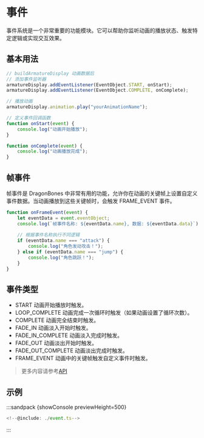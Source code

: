 # 事件
事件系统是一个非常重要的功能模块。它可以帮助你监听动画的播放状态、触发特定逻辑或实现交互效果。
## 基本用法
```ts
// buildArmatureDisplay 动画数据后
// 添加事件监听器
armatureDisplay.addEventListener(EventObject.START, onStart);
armatureDisplay.addEventListener(EventObject.COMPLETE, onComplete);

// 播放动画
armatureDisplay.animation.play("yourAnimationName");

// 定义事件回调函数
function onStart(event) {
    console.log("动画开始播放");
}

function onComplete(event) {
    console.log("动画播放完成");
}
```

## 帧事件
帧事件是 DragonBones 中非常有用的功能，允许你在动画的关键帧上设置自定义事件数据。当动画播放到这些关键帧时，会触发 FRAME_EVENT 事件。
```ts
function onFrameEvent(event) {
    let eventData = event.eventObject;
    console.log(`帧事件名称: ${eventData.name}, 数据: ${eventData.data}`);
    
    // 根据事件名称执行不同逻辑
    if (eventData.name === "attack") {
        console.log("角色发动攻击！");
    } else if (eventData.name === "jump") {
        console.log("角色跳跃！");
    }
}
```
## 事件类型
- START 动画开始播放时触发。
- LOOP_COMPLETE 动画完成一次循环时触发（如果动画设置了循环次数）。
- COMPLETE 动画完全结束时触发。
- FADE_IN 动画淡入开始时触发。
- FADE_IN_COMPLETE 动画淡入完成时触发。
- FADE_OUT 动画淡出开始时触发。
- FADE_OUT_COMPLETE 动画淡出完成时触发。
- FRAME_EVENT 动画中的关键帧触发自定义事件时触发。

> 更多内容请参考[API](../api/8.x/classes/EventObject.md)

## 示例
:::sandpack {showConsole previewHeight=500}
```ts /index.ts
<!--@include: ./event.ts-->
```
:::